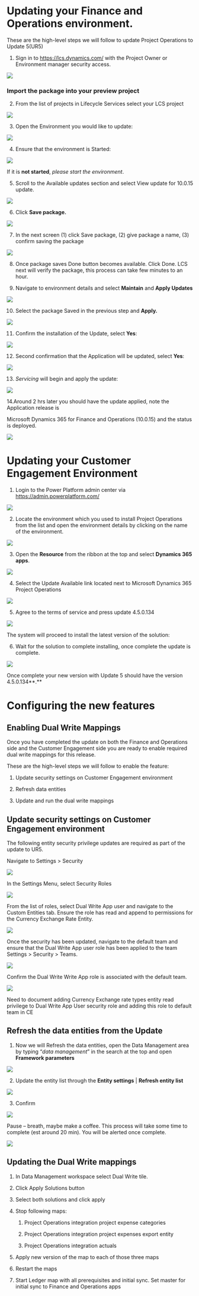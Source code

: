 Updating your Finance and Operations environment.
=================================================

These are the high-level steps we will follow to update Project Operations to
Update 5(UR5)

1. Sign in to <https://lcs.dynamics.com/> with the Project Owner or Environment
manager security access.

![](../media/Picture1.png)

### Import the package into your preview project

2. From the list of projects in Lifecycle Services select your LCS project

![](../media/Picture2.png)

3. Open the Environment you would like to update:

![](../media/Picture3.png)

4. Ensure that the environment is Started:

![](../media/Picture4.png)

If it is **not started**, *please start the environment*.

5. Scroll to the Available updates section and select View update for 10.0.15
update.

![](media/759535473d722106761a821ddda0c06f.png)

6. Click **Save package.**

![](media/b8bc609d532542c27832b51836becab1.png)

7. In the next screen (1) click Save package, (2) give package a name, (3)
confirm saving the package

![](media/9dd2caa1980d7a5c9e0e41d4f5d8aa27.png)

8. Once package saves Done button becomes available. Click Done. LCS next will
verify the package, this process can take few minutes to an hour.

9. Navigate to environment details and select **Maintain** and **Apply Updates**

![](media/bc6f267af70f466f424e1fd7115d7d17.png)

10. Select the package Saved in the previous step and **Apply.**

![](media/a614e452f87db062caa964b4f8eec2dd.png)

11. Confirm the installation of the Update, select **Yes**:

![](media/e67bfd7ddb3af66c9a11168eee522a16.png)

12. Second confirmation that the Application will be updated, select **Yes**:

![](media/fb5c9f9e161e17ea41cf697fc2e5133a.png)

13. *Servicing* will begin and apply the update:

![](media/bf45db1dc018665e7fa6b73ceff56ba3.png)

14.Around 2 hrs later you should have the update applied, note the Application
release is

Microsoft Dynamics 365 for Finance and Operations (10.0.15) and the status is
deployed.

![](media/21a8ad9f6863574be3d0c8f0a7dc8618.png)

Updating your Customer Engagement Environment
=============================================

1. Login to the Power Platform admin center via
<https://admin.powerplatform.com/>

![](media/60e9f0ac371c8c841e6e335cd82f377b.png)

2. Locate the environment which you used to install Project Operations from the
list and open the environment details by clicking on the name of the
environment.

![](media/f5a8774ead8de1001cb4f9614a9c0bd7.png)

3. Open the **Resource** from the ribbon at the top and select **Dynamics 365
apps**.

![](media/4aafbb0d42a022a777462df759076ed5.png)

4. Select the Update Available link located next to Microsoft Dynamics 365
Project Operations

![](media/d9838f7e66c0f029de887fb9418cc161.png)

5. Agree to the terms of service and press update 4.5.0.134

![](media/f7597c92e278c5aa497001cec6bf253c.png)

The system will proceed to install the latest version of the solution:

6. Wait for the solution to complete installing, once complete the update is
complete.

![](media/32aaad40eebe37a53162736351584131.png)

Once complete your new version with Update 5 should have the version
4.5.0.134**.**

Configuring the new features
============================

Enabling Dual Write Mappings
----------------------------

Once you have completed the update on both the Finance and Operations side and
the Customer Engagement side you are ready to enable required dual write
mappings for this release.

These are the high-level steps we will follow to enable the feature:

1.  Update security settings on Customer Engagement environment

2.  Refresh data entities

3.  Update and run the dual write mappings

Update security settings on Customer Engagement environment
-----------------------------------------------------------

The following entity security privilege updates are required as part of the
update to UR5.

Navigate to Settings \> Security

![](media/4bc9f25ade94dad6f9491a970527b73c.png)

In the Settings Menu, select Security Roles

![](media/b9d58006060e7893466575658b533e92.png)

From the list of roles, select Dual Write App user and navigate to the Custom
Entities tab. Ensure the role has read and append to permissions for the
Currency Exchange Rate Entity.

![](media/99bd8ffaa8a3cf0bb328f3092edb3f65.png)

Once the security has been updated, navigate to the default team and ensure that
the Dual Write App user role has been applied to the team Settings \> Security
\> Teams.

![](media/60d24bb1f1c78e61a54314821c779fda.png)

Confirm the Dual Write Write App role is associated with the default team.

![](media/aa770d824beb87faa5a9213bd4da92d5.png)

Need to document adding Currency Exchange rate types entity read privilege to
Dual Write App User security role and adding this role to default team in CE

Refresh the data entities from the Update
-----------------------------------------

1. Now we will Refresh the data entities, open the Data Management area by
typing “*data management*” in the search at the top and open **Framework
parameters**

![](media/fcb69c222d22ba606e564369f0e313b7.png)

2. Update the entity list through the **Entity settings** \| **Refresh entity
list**

![](media/b4b33fbf7999ebbed31e2d15e4b968e8.png)

3. Confirm

![](media/4058f013782b5f498db338785966d362.png)

Pause – breath, maybe make a coffee. This process will take some time to
complete (est around 20 min). You will be alerted once complete.

![](media/d3c41e33a050c5fa6cf1d8d2cccef8d5.png)

Updating the Dual Write mappings
--------------------------------

1.  In Data Management workspace select Dual Write tile.

2.  Click Apply Solutions button

3.  Select both solutions and click apply

4.  Stop following maps:

    1.  Project Operations integration project expense categories

    2.  Project Operations integration project expenses export entity

    3.  Project Operations integration actuals

5.  Apply new version of the map to each of those three maps

6.  Restart the maps

7.  Start Ledger map with all prerequisites and initial sync. Set master for
    initial sync to Finance and Operations apps
